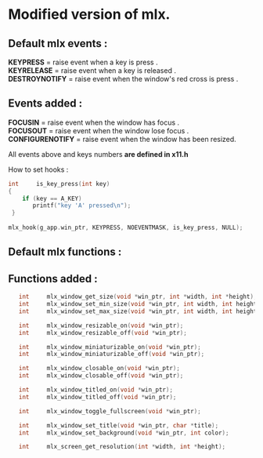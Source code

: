 # Modified version of mlx.

## Default mlx events :
  __KEYPRESS__ = raise event when a key is press .  
  __KEYRELEASE__ = raise event when a key is released .  
  __DESTROYNOTIFY__ = raise event when the window's red cross is press .     

## Events added :
  __FOCUSIN__ = raise event when the window has focus .   
  __FOCUSOUT__ =  raise event when the window lose focus .   
  __CONFIGURENOTIFY__  = raise event when the window has been resized.   
 
All events above and keys numbers __are defined in x11.h__
 
How to set hooks :

```c
int     is_key_press(int key)
{
    if (key == A_KEY)
       printf("key 'A' pressed\n");
 }
 
mlx_hook(g_app.win_ptr, KEYPRESS, NOEVENTMASK, is_key_press, NULL);
 ```
 
 ## Default mlx functions :
 
 
 ## Functions added :
```c
   int     mlx_window_get_size(void *win_ptr, int *width, int *height);
   int     mlx_window_set_min_size(void *win_ptr, int width, int height);
   int     mlx_window_set_max_size(void *win_ptr, int width, int height);

   int     mlx_window_resizable_on(void *win_ptr);
   int     mlx_window_resizable_off(void *win_ptr);

   int     mlx_window_miniaturizable_on(void *win_ptr);
   int     mlx_window_miniaturizable_off(void *win_ptr);

   int     mlx_window_closable_on(void *win_ptr);
   int     mlx_window_closable_off(void *win_ptr);

   int     mlx_window_titled_on(void *win_ptr);
   int     mlx_window_titled_off(void *win_ptr);

   int     mlx_window_toggle_fullscreen(void *win_ptr);

   int     mlx_window_set_title(void *win_ptr, char *title);
   int     mlx_window_set_background(void *win_ptr, int color);

   int     mlx_screen_get_resolution(int *width, int *height);
```

 
 

